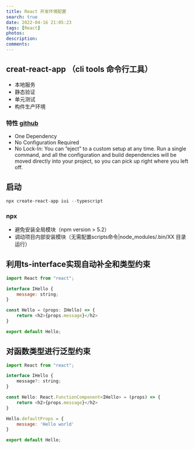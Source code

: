 ```yaml
---
title: React 开发环境配置
search: true
date: 2022-04-16 21:05:23
tags: [React]
photos:
description:
comments:
---
```


## creat-react-app （cli tools 命令行工具）
- 本地服务
- 静态验证
- 单元测试
- 构件生产环境

### 特性 [github](https://github.com/facebook/create-react-app)

- One Dependency
- No Configuration Required
- No Lock-In: You can “eject” to a custom setup at any time. Run a single command, and all the configuration and build dependencies will be moved directly into your project, so you can pick up right where you left off.

## 启动
```js
npx create-react-app iui --typescript
```

### npx
- 避免安装全局模块（npm version > 5.2）
- 调动项目内部安装模块（无需配置scripts命令|node_modules/.bin/XX 目录运行）

## 利用ts-interface实现自动补全和类型约束
```js
import React from "react";

interface IHello {
    message: string;
}

const Hello = (props: IHello) => {
    return <h2>{props.message}</h2>
}

export default Hello;
```

## 对函数类型进行泛型约束
```js
import React from "react";

interface IHello {
    message?: string;
}

const Hello: React.FunctionComponent<IHello> = (props) => {
    return <h2>{props.message}</h2>
}

Hello.defaultProps = {
    message: 'Hello world'
}

export default Hello;
```